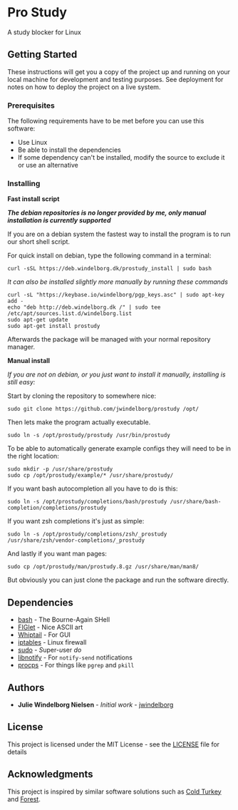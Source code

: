 # Pro Study

A study blocker for Linux

## Getting Started

These instructions will get you a copy of the project up and running on your local machine for development and testing purposes. See deployment for notes on how to deploy the project on a live system.

### Prerequisites

The following requirements have to be met before you can use this software:

* Use Linux
* Be able to install the dependencies
* If some dependency can't be installed, modify the source to exclude it or use an alternative

### Installing

**Fast install script**

**_The debian repositories is no longer provided by me, only manual installation is currently supported_**

If you are on a debian system the fastest way to install the program is to run our short shell script.

For quick install on debian, type the following command in a terminal:

```
curl -sSL https://deb.windelborg.dk/prostudy_install | sudo bash
```

*It can also be installed slightly more manually by running these commands*

```
curl -sL "https://keybase.io/windelborg/pgp_keys.asc" | sudo apt-key add -
echo "deb http://deb.windelborg.dk /" | sudo tee /etc/apt/sources.list.d/windelborg.list
sudo apt-get update
sudo apt-get install prostudy
```

Afterwards the package will be managed with your normal repository manager.

**Manual install**

*If you are not on debian, or you just want to install it manually, installing is still easy:*

Start by cloning the repository to somewhere nice:

```
sudo git clone https://github.com/jwindelborg/prostudy /opt/
```

Then lets make the program actually executable.

```
sudo ln -s /opt/prostudy/prostudy /usr/bin/prostudy
```

To be able to automatically generate example configs they will need to be in the right location:

```
sudo mkdir -p /usr/share/prostudy
sudo cp /opt/prostudy/example/* /usr/share/prostudy/
```

If you want bash autocompletion all you have to do is this:

```
sudo ln -s /opt/prostudy/completions/bash/prostudy /usr/share/bash-completion/completions/prostudy
```

If you want zsh completions it's just as simple:

```
sudo ln -s /opt/prostudy/completions/zsh/_prostudy /usr/share/zsh/vendor-completions/_prostudy
```

And lastly if you want man pages:

```
sudo cp /opt/prostudy/man/prostudy.8.gz /usr/share/man/man8/
```

But obviously you can just clone the package and run the software directly.

## Dependencies

* [bash](https://www.gnu.org/software/bash/) - The Bourne-Again SHell
* [FIGlet](http://www.figlet.org/) - Nice ASCII art
* [Whiptail](https://pagure.io/newt) - For GUI
* [iptables](https://www.netfilter.org/projects/iptables/index.html) - Linux firewall
* [sudo](https://www.sudo.ws/) - *S*uper-*u*ser *do*
* [libnotify](https://packages.debian.org/source/stretch/libnotify) - For `notify-send` notifications
* [procps](https://gitlab.com/procps-ng/procps) - For things like `pgrep` and `pkill`

## Authors

* **Julie Windelborg Nielsen** - *Initial work* - [jwindelborg](https://github.com/jwindelborg)

## License

This project is licensed under the MIT License - see the [LICENSE](LICENSE) file for details

## Acknowledgments

This project is inspired by similar software solutions such as [Cold Turkey](https://getcoldturkey.com/) and [Forest](https://www.forestapp.cc).
